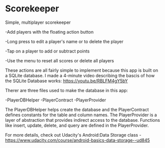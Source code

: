 # Scorekeeper
Simple, multiplayer scorekeeper



-Add players with the floating action button

-Long press to edit a player's name or to delete the player

-Tap on a player to add or subtract points

-Use the menu to reset all scores or delete all players




These actions are all fairly simple to implement because this app is built on a SQLite database. I made a 4-minute video describing the bascis of how the SQLite Database works: https://youtu.be/RBLFM4gY5bY

Therer are three files used to make the database in this app:

-PlayerDBHelper
-PlayerContract
-PlayerProvider

The PlayerDBHelper helps create the database and the PlayerContract defines constants for the table and column names. The PlayerProvider is a layer of abstraction that provides indirect access to the database.  Functions like insert, update, delete, and query are defined in the PlayerProvider.




For more details, check out Udacity's Android:Data Storage class - https://www.udacity.com/course/android-basics-data-storage--ud845
